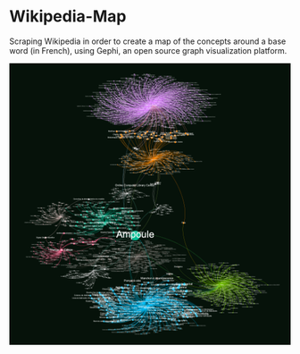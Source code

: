 # Wikipedia-Map

Scraping Wikipedia in order to create a map of the concepts around a base word (in French), using Gephi, an open source graph visualization platform.


![alt text](https://github.com/killian31/Wikipedia-Map/raw/main/Ampoule_gephi.png)
